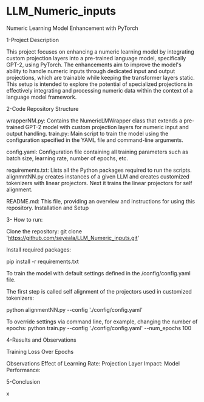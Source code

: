 # LLM_Numeric_inputs

Numeric Learning Model Enhancement with PyTorch

1-Project Description

This project focuses on enhancing a numeric learning model by integrating custom projection layers into a pre-trained language model, specifically GPT-2, using PyTorch. The enhancements aim to improve the model's ability to handle numeric inputs through dedicated input and output projections, which are trainable while keeping the transformer layers static. This setup is intended to explore the potential of specialized projections in effectively integrating and processing numeric data within the context of a language model framework.

2-Code Repository Structure

wrapperNM.py: Contains the NumericLMWrapper class that extends a pre-trained GPT-2 model with custom projection layers for numeric input and output handling.
train.py: Main script to train the model using the configuration specified in the YAML file and command-line arguments.

config.yaml: Configuration file containing all training parameters such as batch size, learning rate, number of epochs, etc.

requirements.txt: Lists all the Python packages required to run the scripts.
alignmntNN.py creates instances of a given LLM and creates customized tokenizers with linear projectors. Next it trains the linear projectors for self alignment.

README.md: This file, providing an overview and instructions for using this repository.
Installation and Setup

3- How to run:

Clone the repository:
git clone 'https://github.com/seyeala/LLM_Numeric_inputs.git'

Install required packages:

pip install -r requirements.txt


To train the model with default settings defined in the /config/config.yaml file.

The first step is called self alignment of the projectors used in customized tokenizers:


python alignmentNN.py --config './config/config.yaml'

To override settings via command line, for example, changing the number of epochs:
python train.py --config './config/config.yaml' --num_epochs 100


4-Results and Observations

Training Loss Over Epochs

Observations
Effect of Learning Rate:
Projection Layer Impact:
Model Performance:

5-Conclusion

x
